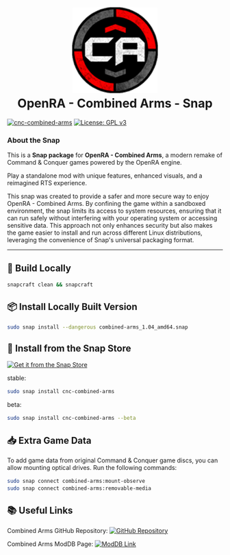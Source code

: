 <h1 align="center">
  <img src="icons/openra-ca.png" alt="OpenRA - Combined Arms" width="200">
  <br />
  OpenRA - Combined Arms - Snap
</h1>

[![cnc-combined-arms](https://snapcraft.io/cnc-combined-arms/badge.svg)](https://snapcraft.io/cnc-combined-arms) [![License: GPL v3](https://img.shields.io/badge/License-GPLv3-blue.svg)](https://www.gnu.org/licenses/gpl-3.0)


### About the Snap

This is a **Snap package** for **OpenRA - Combined Arms**, a modern remake of Command & Conquer games powered by the OpenRA engine. 

Play a standalone mod with unique features, enhanced visuals, and a reimagined RTS experience.

This snap was created to provide a safer and more secure way to enjoy OpenRA - Combined Arms. By confining the game within a sandboxed environment, the snap limits its access to system resources, ensuring that it can run safely without interfering with your operating system or accessing sensitive data. This approach not only enhances security but also makes the game easier to install and run across different Linux distributions, leveraging the convenience of Snap's universal packaging format.

---

## 🚀 Build Locally

```bash
snapcraft clean && snapcraft
```

## 📦 Install Locally Built Version
```bash
sudo snap install --dangerous combined-arms_1.04_amd64.snap
```

## 🛒 Install from the Snap Store

[![Get it from the Snap Store](https://snapcraft.io/en/light/install.svg)](https://snapcraft.io/cnc-combined-arms)


stable:
```bash
sudo snap install cnc-combined-arms
```
beta:
```bash
sudo snap install cnc-combined-arms --beta
```
## 📥 Extra Game Data
To add game data from original Command & Conquer game discs, you can allow mounting optical drives. Run the following commands:

```bash
sudo snap connect combined-arms:mount-observe
sudo snap connect combined-arms:removable-media
```

## 📚 Useful Links


Combined Arms GitHub Repository: <a href="https://github.com/Inq8/CAmod"><img src="https://img.shields.io/badge/GitHub-Repository-blue?logo=github" alt="GitHub Repository"></a>


Combined Arms ModDB Page: <a href="https://www.moddb.com/mods/command-conquer-combined-arms"><img src="https://img.shields.io/badge/moddb-Command%20%26%20Conquer%20Combined%20Arms-red" alt="ModDB Link"></a>

